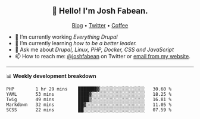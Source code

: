 <h2 align="center">👋 Hello! I'm Josh Fabean.</h2>
<p align="center">
  <a href="https://joshfabean.com">Blog</a> •
  <a href="https://twitter.com/fabean">Twitter</a> •
  <a href="https://www.buymeacoffee.com/LSxne6Yr4">Coffee</a>
</p>

- 🔭 I’m currently working *Everything Drupal*
- 🌱 I’m currently learning *how to be a better leader.*
- 💬 Ask me about *Drupal, Linux, PHP, Docker, CSS and JavaScript*
- 📫 How to reach me: [@joshfabean](https://twitter.com/joshfabean) on Twitter or [email from my website](https://joshfabean.com).

-------

📊 **Weekly development breakdown**
<!--START_SECTION:waka-->
```text
PHP        1 hr 29 mins    ███████▓░░░░░░░░░░░░░░░░░   30.60 % 
YAML       53 mins         ████▓░░░░░░░░░░░░░░░░░░░░   18.25 % 
Twig       49 mins         ████▒░░░░░░░░░░░░░░░░░░░░   16.81 % 
Markdown   32 mins         ██▓░░░░░░░░░░░░░░░░░░░░░░   11.05 % 
SCSS       22 mins         ██░░░░░░░░░░░░░░░░░░░░░░░   07.59 % 
```
<!--END_SECTION:waka-->

<!--
**fabean/fabean** is a ✨ _special_ ✨ repository because its `README.md` (this file) appears on your GitHub profile.

Here are some ideas to get you started:

- 🔭 I’m currently working on ...
- 🌱 I’m currently learning ...
- 👯 I’m looking to collaborate on ...
- 🤔 I’m looking for help with ...
- 💬 Ask me about ...
- 📫 How to reach me: ...
- 😄 Pronouns: ...
- ⚡ Fun fact: ...
-->
